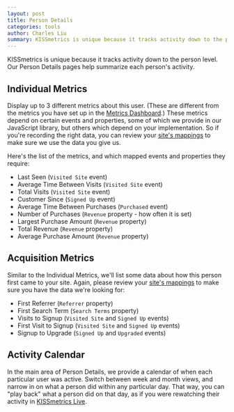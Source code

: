 ```yaml
---
layout: post
title: Person Details
categories: tools
author: Charles Liu
summary: KISSmetrics is unique because it tracks activity down to the person level. Our Person Details pages help summarize each person's activity.
---
```

KISSmetrics is unique because it tracks activity down to the person level. Our Person Details pages help summarize each person's activity.

## Individual Metrics

Display up to 3 different metrics about this user. (These are different from the metrics you have set up in the [Metrics Dashboard][metrics].) These metrics depend on certain events and properties, some of which we provide in our JavaScript library, but others which depend on your implementation. So if you're recording the right data, you can review your [site's mappings][mapping] to make sure we use the data you give us.

Here's the list of the metrics, and which mapped events and properties they require:

* Last Seen (`Visited Site` event)
* Average Time Between Visits (`Visited Site` event)
* Total Visits (`Visited Site` event)
* Customer Since (`Signed Up` event)
* Average Time Between Purchases (`Purchased` event)
* Number of Purchases (`Revenue` property - how often it is set)
* Largest Purchase Amount (`Revenue` property)
* Total Revenue (`Revenue` property)
* Average Purchase Amount (`Revenue` property)


## Acquisition Metrics

Similar to the Individual Metrics, we'll list some data about how this person first came to your site. Again, please review your [site's mappings][mapping] to make sure you have the data we're looking for:

* First Referrer (`Referrer` property)
* First Search Term (`Search Terms` property)
* Visits to Signup (`Visited Site` and `Signed Up` events)
* First Visit to Signup (`Visited Site` and `Signed Up` events)
* Signup to Upgrade (`Signed Up` and `Upgraded` events)

## Activity Calendar

In the main area of Person Details, we provide a calendar of when each particular user was active. Switch between week and month views, and narrow in on what a person did within any particular day. That way, you can "play back" what a person did on that day, as if you were rewatching their activity in [KISSmetrics Live][live].

[mapping]: https://www.kissmetrics.com/mapping
[metrics]: https://www.kissmetrics.com/metrics
[live]: /tools/live